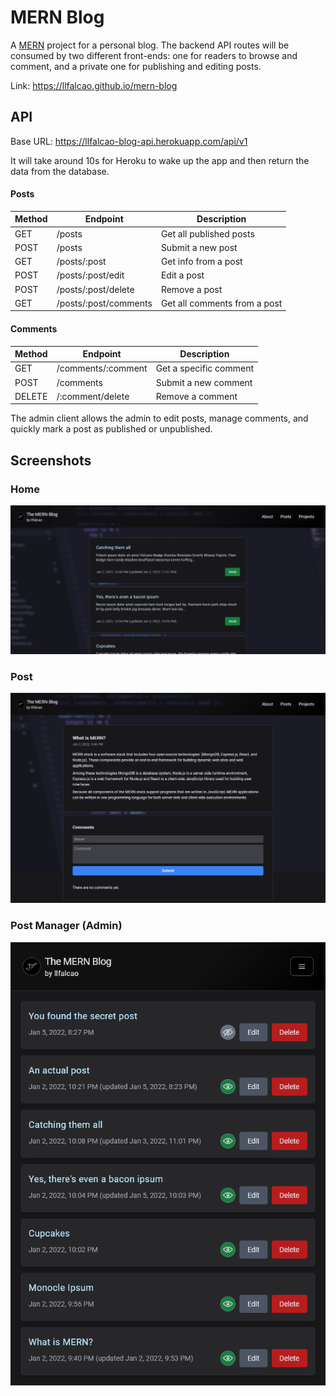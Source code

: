 # MERN Blog

A [MERN](https://www.mongodb.com/mern-stack) project for a personal blog. The backend API routes will be consumed by two different front-ends: one for readers to browse and comment, and a private one for publishing and editing posts.

Link: https://llfalcao.github.io/mern-blog

## API

Base URL: https://llfalcao-blog-api.herokuapp.com/api/v1

It will take around 10s for Heroku to wake up the app and then return the data from the database.

#### Posts

| Method | Endpoint              | Description                  |
| ------ | --------------------- | ---------------------------- |
| GET    | /posts                | Get all published posts      |
| POST   | /posts                | Submit a new post            |
| GET    | /posts/:post          | Get info from a post         |
| POST   | /posts/:post/edit     | Edit a post                  |
| POST   | /posts/:post/delete   | Remove a post                |
| GET    | /posts/:post/comments | Get all comments from a post |

#### Comments

| Method | Endpoint           | Description            |
| ------ | ------------------ | ---------------------- |
| GET    | /comments/:comment | Get a specific comment |
| POST   | /comments          | Submit a new comment   |
| DELETE | /:comment/delete   | Remove a comment       |

The admin client allows the admin to edit posts, manage comments, and quickly mark a post as published or unpublished.

## Screenshots

### Home

![Homepage](./docs/home.png)

### Post

![Post](./docs/post.png)

### Post Manager (Admin)

![Home (Admin)](./docs/admin.png)
